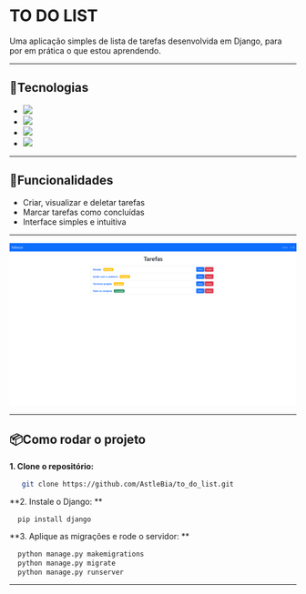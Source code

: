 # TO DO LIST

Uma aplicação simples de lista de tarefas desenvolvida em Django, para por em prática o que estou aprendendo.

___

## 🚀Tecnologias 
- <img src="https://img.shields.io/badge/Python-FFD43B?style=for-the-badge&logo=python&logoColor=blue" />
- <img src="https://img.shields.io/badge/Django-092E20?style=for-the-badge&logo=django&logoColor=green" />
- <img src="https://img.shields.io/badge/Sqlite-003B57?style=for-the-badge&logo=sqlite&logoColor=white" />
- <img src="https://img.shields.io/badge/Bootstrap-563D7C?style=for-the-badge&logo=bootstrap&logoColor=white" />

___

## 📝Funcionalidades
- Criar, visualizar e deletar tarefas
- Marcar tarefas como concluídas
- Interface simples e intuitiva

___

![print do app](./imgReadme/printToDoList.png)

___

## 📦Como rodar o projeto
**1. Clone o repositório:**
```bash
   git clone https://github.com/AstleBia/to_do_list.git
```
**2. Instale o Django: **
```
  pip install django
```
**3. Aplique as migrações e rode o servidor: **
```
  python manage.py makemigrations
  python manage.py migrate
  python manage.py runserver
```

___
